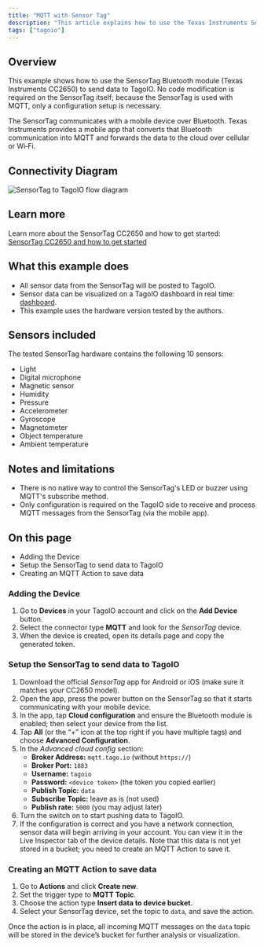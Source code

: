 ```yaml
---
title: "MQTT with Sensor Tag"
description: "This article explains how to use the Texas Instruments SensorTag (CC2650) to send sensor data to TagoIO via MQTT, including connectivity flow and the sensors available on the device."
tags: ["tagoio"]
---
```

## Overview
This example shows how to use the SensorTag Bluetooth module (Texas Instruments CC2650) to send data to TagoIO. No code modification is required on the SensorTag itself; because the SensorTag is used with MQTT, only a configuration setup is necessary.

The SensorTag communicates with a mobile device over Bluetooth. Texas Instruments provides a mobile app that converts that Bluetooth communication into MQTT and forwards the data to the cloud over cellular or Wi‑Fi.

## Connectivity Diagram
![SensorTag to TagoIO flow diagram](/docs_imagem/tagoio/mqtt-with-sensor-tag-2.png)

## Learn more
Learn more about the SensorTag CC2650 and how to get started: [SensorTag CC2650 and how to get started](https://www.ti.com/tool/CC2650STK)

## What this example does
- All sensor data from the SensorTag will be posted to TagoIO.
- Sensor data can be visualized on a TagoIO dashboard in real time: [dashboard](/docs/tagoio/dashboards/).
- This example uses the hardware version tested by the authors.

## Sensors included
The tested SensorTag hardware contains the following 10 sensors:
- Light
- Digital microphone
- Magnetic sensor
- Humidity
- Pressure
- Accelerometer
- Gyroscope
- Magnetometer
- Object temperature
- Ambient temperature

## Notes and limitations
- There is no native way to control the SensorTag's LED or buzzer using MQTT's subscribe method.
- Only configuration is required on the TagoIO side to receive and process MQTT messages from the SensorTag (via the mobile app).

## On this page
- Adding the Device
- Setup the SensorTag to send data to TagoIO
- Creating an MQTT Action to save data

### Adding the Device
1. Go to **Devices** in your TagoIO account and click on the **Add Device** button.
2. Select the connector type **MQTT** and look for the *SensorTag* device.
3. When the device is created, open its details page and copy the generated token.

### Setup the SensorTag to send data to TagoIO
1. Download the official *SensorTag* app for Android or iOS (make sure it matches your CC2650 model).
2. Open the app, press the power button on the SensorTag so that it starts communicating with your mobile device.
3. In the app, tap **Cloud configuration** and ensure the Bluetooth module is enabled; then select your device from the list.
4. Tap **All** (or the “+” icon at the top right if you have multiple tags) and choose **Advanced Configuration**.
5. In the *Advanced cloud config* section:
   - **Broker Address:** `mqtt.tago.io` (without `https://`)
   - **Broker Port:** `1883`
   - **Username:** `tagoio`
   - **Password:** `<device token>` (the token you copied earlier)
   - **Publish Topic:** `data`
   - **Subscribe Topic:** leave as is (not used)
   - **Publish rate:** `5000` (you may adjust later)
6. Turn the switch on to start pushing data to TagoIO.
7. If the configuration is correct and you have a network connection, sensor data will begin arriving in your account. You can view it in the Live Inspector tab of the device details. Note that this data is not yet stored in a bucket; you need to create an MQTT Action to save it.

### Creating an MQTT Action to save data
1. Go to **Actions** and click **Create new**.
2. Set the trigger type to **MQTT Topic**.
3. Choose the action type **Insert data to device bucket**.
4. Select your SensorTag device, set the topic to `data`, and save the action.

Once the action is in place, all incoming MQTT messages on the `data` topic will be stored in the device’s bucket for further analysis or visualization.